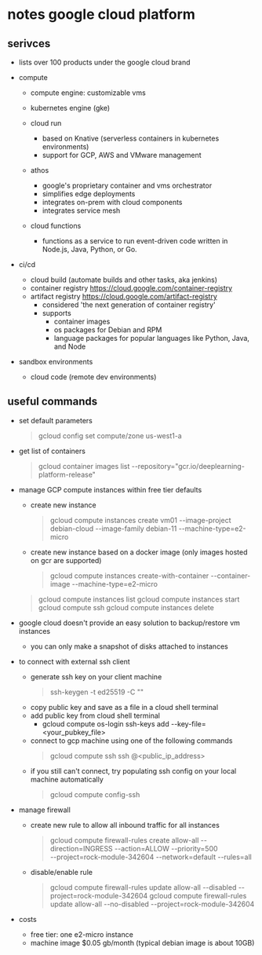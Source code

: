 # notes google cloud platform

## serivces

- lists over 100 products under the google cloud brand

- compute
  - compute engine: customizable vms
  - kubernetes engine (gke)
  - cloud run
    - based on Knative (serverless containers in kubernetes environments)
    - support for GCP, AWS and VMware management

  - athos
    - google's proprietary container and vms orchestrator
    - simplifies edge deployments
    - integrates on-prem with cloud components
    - integrates service mesh

  - cloud functions
    - functions as a service to run event-driven code written in Node.js, Java, Python, or Go.

- ci/cd
  - cloud build (automate builds and other tasks, aka jenkins)
  - container registry https://cloud.google.com/container-registry
  - artifact registry https://cloud.google.com/artifact-registry
    - considered 'the next generation of container registry'
    - supports
      - container images
      - os packages for Debian and RPM
      - language packages for popular languages like Python, Java, and Node
  
- sandbox environments
  - cloud code (remote dev environments)


## useful commands

- set default parameters
  > gcloud config set compute/zone us-west1-a

- get list of containers
  > gcloud container images list --repository="gcr.io/deeplearning-platform-release"

- manage GCP compute instances within free tier defaults
  - create new instance
    > gcloud compute instances create vm01 --image-project debian-cloud --image-family debian-11 --machine-type=e2-micro
  - create new instance based on a docker image (only images hosted on gcr are supported)
    > gcloud compute instances create-with-container <instance-name> --container-image <image-name> --machine-type=e2-micro
  
  > gcloud compute instances list
  > gcloud compute instances start <name>
  > gcloud compute ssh <name>
  > gcloud compute instances delete <name>

- google cloud doesn't provide an easy solution to backup/restore vm instances
  - you can only make a snapshot of disks attached to instances

- to connect with external ssh client
  - generate ssh key on your client machine
    > ssh-keygen -t ed25519 -C "<comment>"
  - copy public key and save as a file in a cloud shell terminal
  - add public key from cloud shell terminal
    - gcloud compute os-login ssh-keys add --key-file=<your_pubkey_file>
  - connect to gcp machine using one of the following commands
    > gcloud compute ssh <name>
    > ssh <username>@<public_ip_address>
  - if you still can't connect, try populating ssh config on your local machine automatically
    > gcloud compute config-ssh 

- manage firewall
  - create new rule to allow all inbound traffic for all instances
    > gcloud compute firewall-rules create allow-all --direction=INGRESS --action=ALLOW --priority=500 \
        --project=rock-module-342604 --network=default --rules=all
  - disable/enable rule
    > gcloud compute firewall-rules update allow-all --disabled --project=rock-module-342604
    > gcloud compute firewall-rules update allow-all --no-disabled --project=rock-module-342604

- costs
  - free tier: one e2-micro instance
  - machine image $0.05 gb/month (typical debian image is about 10GB)
